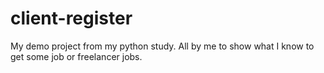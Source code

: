 # client-register
My demo project from my python study.
All by me to show what I know to get
some job or freelancer jobs.
